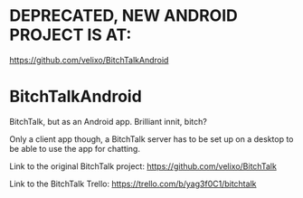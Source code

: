 DEPRECATED, NEW ANDROID PROJECT IS AT:
======================================

https://github.com/velixo/BitchTalkAndroid

BitchTalkAndroid
================

BitchTalk, but as an Android app. Brilliant innit, bitch?

Only a client app though, a BitchTalk server has to be set up on a desktop to be able to use the app for chatting.

Link to the original BitchTalk project: https://github.com/velixo/BitchTalk

Link to the BitchTalk Trello: https://trello.com/b/yag3f0C1/bitchtalk
